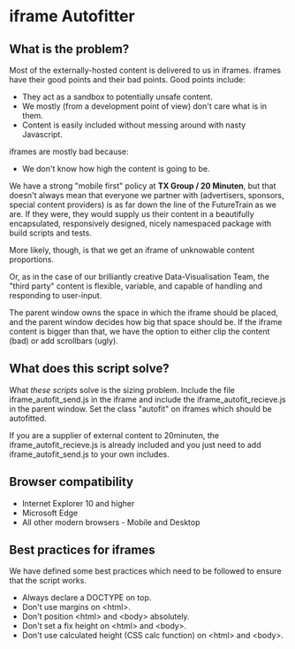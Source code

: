 iframe Autofitter
=================

What is the problem?
--------------------

Most of the externally-hosted content is delivered to us in iframes.
iframes have their good points and their bad points. Good points include:
* They act as a sandbox to potentially unsafe content.
* We mostly (from a development point of view) don't care what is in them.
* Content is easily included without messing around with nasty Javascript.

iframes are mostly bad because:
* We don't know how high the content is going to be.

We have a strong "mobile first" policy at __TX Group / 20 Minuten__, but that doesn't always
mean that everyone we partner with (advertisers, sponsors, special content providers) is
as far down the line of the FutureTrain as we are. If they were, they would supply us
their content in a beautifully encapsulated, responsively designed, nicely namespaced
package with build scripts and tests.

More likely, though, is that we get an iframe of unknowable content proportions.

Or, as in the case of our brilliantly creative Data-Visualisation Team, the "third party"
content is flexible, variable, and capable of handling and responding to user-input.

The parent window owns the space in which the iframe should be placed, and the parent
window decides how big that space should be. If the iframe content is bigger than that,
we have the option to either clip the content (bad) or add scrollbars (ugly).

What does this script solve?
----------------------------

What _these scripts_ solve is the sizing problem.
Include the file iframe_autofit_send.js in the iframe and include the iframe_autofit_recieve.js
in the parent window. Set the class "autofit" on iframes which should be autofitted.

If you are a supplier of external content to 20minuten, the iframe_autofit_recieve.js is already included
and you just need to add iframe_autofit_send.js to your own includes.

Browser compatibility
---------------------

* Internet Explorer 10 and higher
* Microsoft Edge
* All other modern browsers - Mobile and Desktop

Best practices for iframes
--------------------------

We have defined some best practices which need to be followed to ensure that the script works.

* Always declare a DOCTYPE on top.
* Don't use margins on &lt;html&gt;.
* Don't position &lt;html&gt; and &lt;body&gt; absolutely.
* Don't set a fix height on &lt;html&gt; and &lt;body&gt;.
* Don't use calculated height (CSS calc function) on &lt;html&gt; and &lt;body&gt;.
